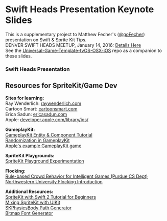 # Swift Heads Presentation Keynote Slides  
This is a supplementary project to Matthew Fecher's ([@goFecher](http://twitter.com/goFecher)) presentation on Swift & Sprite Kit Tips.  
DENVER SWIFT HEADS MEETUP, January 14, 2016: [Details Here](http://www.meetup.com/Denver-Swift-Heads/events/225216170/)  
See the [Universal-Game-Template-tvOS-OSX-iOS](https://github.com/DenverSwiftHeads/Universal-Game-Template-tvOS-OSX-iOS) repo as a companion to these slides.

### Swift Heads Presentation


##  Resources for SpriteKit/Game Dev
  
**Sites for learning:**  
Ray Wenderlich: [raywenderlich.com](http://raywenderlich.com)   
Cartoon Smart: [cartoonsmart.com](http://cartoonsmart.com)  
Erica Sadun: [ericasadun.com](http://ericasadun.com)  
Apple: [developer.apple.com/library/ios/](http://developer.apple.com/library/ios/)

**GameplayKit:**  
[GameplayKit Entity & Component Tutorial](http://www.raywenderlich.com/119959/gameplaykit-tutorial-entity-component-system-agents-goals-behaviors)  
[Randomization in GameplayKit](http://ericasadun.com/2015/06/30/going-random-in-the-age-of-gameplaykit/)  
[Apple's example GameplayKit game](
https://developer.apple.com/library/ios/samplecode/DemoBots/Introduction/Intro.html)

**SpriteKit Playgrounds:**  
[SpriteKit Playground Experimentation](http://ericasadun.com/2015/04/22/swift-simple-spritekit-experimentation/)

**Flocking:**  
[Rule-based Crowd Behavior for Intelligent Games (Purdue CS Dept)](https://www.cs.purdue.edu/homes/cmh/distribution/PapersChron/3896a410.pdf)  
[Northwestern University Flocking Introduction](http://ccl.northwestern.edu/netlogo/models/Flocking)

**Additional Resources:**  
[SpriteKit with Swift 2 Tutorial for Beginners](http://www.raywenderlich.com/119815/sprite-kit-swift-2-tutorial-for-beginners)  
[Mixing SpriteKit with UIKit](https://littlebitesofcocoa.com/8-mixing-spritekit-into-uikit)  
[SKPhysicsBody Path Generator](http://www.radicalphase.com/pathgen/)  
[Bitmap Font Generator](https://71squared.com/glyphdesigner)

